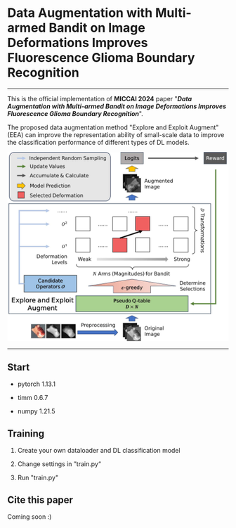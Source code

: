 # Data Augmentation with Multi-armed Bandit on Image Deformations Improves Fluorescence Glioma Boundary Recognition

---

This is the official implementation of **MICCAI 2024** paper "***Data Augmentation with Multi-armed Bandit on Image Deformations Improves Fluorescence Glioma Boundary Recognition***". 

The proposed data augmentation method "Explore and Exploit Augment" (EEA) can improve the representation ability of small-scale data to improve the classification performance of different types of DL models.

![图片描述](.\Fig.1.jpg)

---

## Start

- pytorch 1.13.1

- timm 0.6.7

- numpy 1.21.5

## Training

1. Create your own dataloader and DL classification model

2. Change settings in ”train.py“

3. Run "train.py"

## Cite this paper

Coming soon :)
